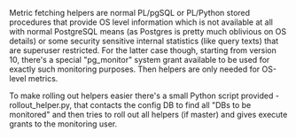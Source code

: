 Metric fetching helpers are normal PL/pgSQL or PL/Python stored procedures that provide OS level information which is not
available at all with normal PostgreSQL means (as Postgres is pretty much oblivious on OS details) or some security
sensitive internal statistics (like query texts) that are superuser restricted. For the latter case though, starting from
version 10, there's a special "pg_monitor" system grant available to be used for exactly such monitoring purposes. Then
helpers are only needed for OS-level metrics.

To make rolling out helpers easier there's a small Python script provided - rollout_helper.py, that contacts the config DB
to find all "DBs to be monitored" and then tries to roll out all helpers (if master) and gives execute grants to the monitoring user.
